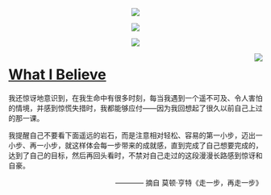 <p align="center"> 
  <img src="https://github-readme-stats.vercel.app/api?username=hai2007&show_icons=true&theme=light"/> 
</p>
<p align="center"> 
  <img src="https://github-readme-stats.vercel.app/api/top-langs/?username=hai2007&show_icons=true&layout=compact&theme=light""/>
</p>
                                                                                                                             
<p align="center">
  <a href='https://hai2007.gitee.io/sweethome/'>
    <img src="https://hai2007.gitee.io/sweethome/dist/cat.jpeg" />
  </a>
</p>
                                                               
<img align='right' src='https://hai2007.gitee.io/sweethome/dist/dream.png' />  
                                                                                                                               
# [What I Believe](https://hai2007.gitee.io/sweethome)

我还惊讶地意识到，在我生命中有很多时刻，每当我遇到一个遥不可及、令人害怕的情境，并感到惊慌失措时，我都能够应付——因为我回想起了很久以前自己上过的那一课。

我提醒自己不要看下面遥远的岩石，而是注意相对轻松、容易的第一小步，迈出一小步、再一小步，就这样体会每一步带来的成就感，直到完成了自己想要完成的，达到了自己的目标，然后再回头看时，不禁对自己走过的这段漫漫长路感到惊讶和自豪。

<p align='right'>———— 摘自 莫顿·亨特《走一步，再走一步》</p>

